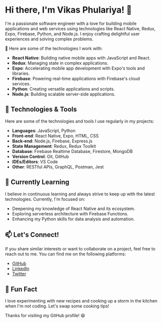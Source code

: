 # Hi there, I'm Vikas Phulariya! 👋

I'm a passionate software engineer with a love for building mobile applications and web services using technologies like React Native, Redux, Expo, Firebase, Python, and Node.js. I enjoy crafting delightful user experiences and solving complex problems.

🚀 Here are some of the technologies I work with:

- **React Native**: Building native mobile apps with JavaScript and React.
- **Redux**: Managing state in complex applications.
- **Expo**: Accelerating mobile app development with Expo's tools and libraries.
- **Firebase**: Powering real-time applications with Firebase's cloud services.
- **Python**: Creating versatile applications and scripts.
- **Node.js**: Building scalable server-side applications.

## 🔧 Technologies & Tools

Here are some of the technologies and tools I use regularly in my projects:

- **Languages**: JavaScript, Python
- **Front-end**: React Native, Expo, HTML, CSS
- **Back-end**: Node.js, Firebase, Express.js
- **State Management**: Redux, Redux Toolkit
- **Database**: Firebase Realtime Database, Firestore, MongoDB
- **Version Control**: Git, GitHub
- **IDEs/Editors**: VS Code
- **Other**: RESTful APIs, GraphQL, Postman, Jest

## 🌱 Currently Learning

I believe in continuous learning and always strive to keep up with the latest technologies. Currently, I'm focused on:

- Deepening my knowledge of React Native and its ecosystem.
- Exploring serverless architecture with Firebase Functions.
- Enhancing my Python skills for data analysis and automation.

## 📫 Let's Connect!

If you share similar interests or want to collaborate on a project, feel free to reach out to me. You can find me on the following platforms:

- [GitHub](https://github.com/vikasphulariya)
- [LinkedIn](https://www.linkedin.com/in/vikasphulariya/)
- [Twitter](https://twitter.com/vikasphulariya)

## 🌟 Fun Fact

I love experimenting with new recipes and cooking up a storm in the kitchen when I'm not coding. Let's swap some cooking tips!

Thanks for visiting my GitHub profile! 😄
